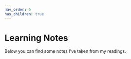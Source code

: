 ```yaml
---
nav_order: 6
has_children: true
---
```


# Learning Notes

Below you can find some notes I've taken from my readings.